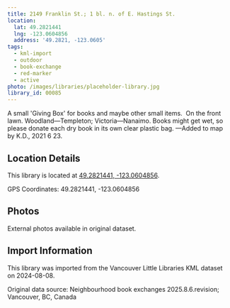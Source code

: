 ```yaml
---
title: 2149 Franklin St.; 1 bl. n. of E. Hastings St.
location:
  lat: 49.2821441
  lng: -123.0604856
  address: '49.2821, -123.0605'
tags:
  - kml-import
  - outdoor
  - book-exchange
  - red-marker
  - active
photo: /images/libraries/placeholder-library.jpg
library_id: 00085
---
```

A small 'Giving Box' for books and maybe other small items.  On the front lawn.
Woodland—Templeton; Victoria—Nanaimo.
Books might get wet, so please donate each dry book in its own clear plastic bag.
—Added to map by K.D., 2021 6 23.

## Location Details

This library is located at [49.2821441, -123.0604856](https://www.google.com/maps?q=49.2821441,-123.0604856).

GPS Coordinates: 49.2821441, -123.0604856

## Photos

External photos available in original dataset.

## Import Information

This library was imported from the Vancouver Little Libraries KML dataset on 2024-08-08.

Original data source: Neighbourhood book exchanges 2025.8.6.revision; Vancouver, BC, Canada
